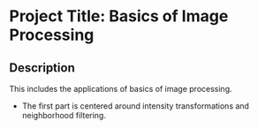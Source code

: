 # Project Title: **Basics of Image Processing**

## Description
This includes the applications of basics of image processing. 
- The first part is centered around intensity transformations and neighborhood filtering.
